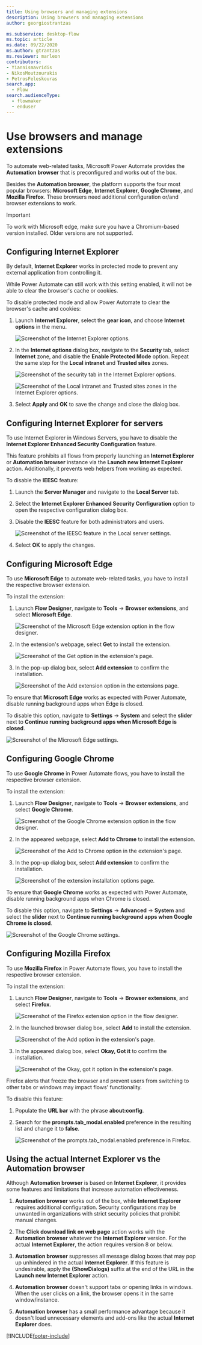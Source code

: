 ```yaml
---
title: Using browsers and managing extensions
description: Using browsers and managing extensions
author: georgiostrantzas

ms.subservice: desktop-flow
ms.topic: article
ms.date: 09/22/2020
ms.author: gtrantzas
ms.reviewer: marleon
contributors:
- Yiannismavridis
- NikosMoutzourakis
- PetrosFeleskouras
search.app: 
  - Flow
search.audienceType: 
  - flowmaker
  - enduser
---
```


# Use browsers and manage extensions



To automate web-related tasks, Microsoft Power Automate provides the **Automation browser** that is preconfigured and works out of the box. 

Besides the **Automation browser**, the platform supports the four most popular browsers: **Microsoft Edge**, **Internet Explorer**, **Google Chrome**, and **Mozilla Firefox**. These browsers need additional configuration or/and browser extensions to work.

> [!IMPORTANT]
> To work with Microsoft edge, make sure you have a Chromium-based version installed. Older versions are not supported. 

## Configuring Internet Explorer

By default, **Internet Explorer** works in protected mode to prevent any external application from controlling it.

While Power Automate can still work with this setting enabled, it will not be able to clear the browser's cache or cookies.

To disable protected mode and allow Power Automate to clear the browser's cache and cookies:

1. Launch **Internet Explorer**, select the **gear icon**, and choose **Internet options** in the menu.

    ![Screenshot of the Internet Explorer options.](media/using-browsers/internet-explorer-options.png)

1. In the **Internet options** dialog box, navigate to the **Security** tab, select **Internet** zone, and disable the **Enable Protected Mode** option. Repeat the same step for the **Local intranet** and **Trusted sites** zones.

    ![Screenshot of the security tab in the Internet Explorer options.](media/using-browsers/internet-explorer-internet-protected-mode.png) 
    
    ![Screenshot of the Local intranet and Trusted sites zones in the Internet Explorer options.](media/using-browsers/internet-explorer-local-intranet-protected-mode.png)

1. Select **Apply** and **OK** to save the change and close the dialog box.

## Configuring Internet Explorer for servers

To use Internet Explorer in Windows Servers, you have to disable the **Internet Explorer Enhanced Security Configuration** feature.

This feature prohibits all flows from properly launching an **Internet Explorer** or **Automation browser** instance via the **Launch new Internet Explorer** action. Additionally, it prevents web helpers from working as expected. 

To disable the **IEESC** feature:

1. Launch the **Server Manager** and navigate to the **Local Server** tab.

1. Select the **Internet Explorer Enhanced Security Configuration** option to open the respective configuration dialog box.

1. Disable the **IEESC** feature for both administrators and users.

    ![Screenshot of the IEESC feature in the Local server settings.](media/using-browsers/internet-explorer-servers.png)

1. Select **OK** to apply the changes.

## Configuring Microsoft Edge

To use **Microsoft Edge** to automate web-related tasks, you have to install the respective browser extension.

To install the extension:

1. Launch **Flow Designer**, navigate to **Tools** -> **Browser extensions**, and select **Microsoft Edge**.

    ![Screenshot of the Microsoft Edge extension option in the flow designer.](media/using-browsers/edge-extension-option.png)

1. In the extension's webpage, select **Get** to install the extension. 

   ![Screenshot of the Get option in the extension's page.](media/using-browsers/edge-get-extension.png)

1. In the pop-up dialog box, select **Add extension** to confirm the installation. 

   ![Screenshot of the Add extension option in the extensions page.](media/using-browsers/edge-add-extension.png)

To ensure that **Microsoft Edge** works as expected with Power Automate, disable running background apps when Edge is closed. 

To disable this option, navigate to **Settings** -> **System** and select the **slider** next to **Continue running background apps when Microsoft Edge is closed**.

![Screenshot of the Microsoft Edge settings.](media/using-browsers/edge-options.png)

## Configuring Google Chrome

To use **Google Chrome** in Power Automate flows, you have to install the respective browser extension.

To install the extension:

1. Launch **Flow Designer**, navigate to **Tools** -> **Browser extensions**, and select **Google Chrome**.

    ![Screenshot of the Google Chrome extension option in the flow designer.](media/using-browsers/chrome-extension-option.png)

1. In the appeared webpage, select **Add to Chrome** to install the extension. 

   ![Screenshot of the Add to Chrome option in the extension's page.](media/using-browsers/chrome-add-extension.png)

1. In the pop-up dialog box, select **Add extension** to confirm the installation. 

   ![Screenshot of the extension installation options page.](media/using-browsers/chrome-add-extension-confirmation.png)

To ensure that **Google Chrome** works as expected with Power Automate, disable running background apps when Chrome is closed. 

To disable this option, navigate to **Settings** -> **Advanced** -> **System** and select the **slider** next to **Continue running background apps when Google Chrome is closed**.

![Screenshot of the Google Chrome settings.](media/using-browsers/chrome-options.png)

## Configuring Mozilla Firefox

To use **Mozilla Firefox** in Power Automate flows, you have to install the respective browser extension.

To install the extension:

1. Launch **Flow Designer**, navigate to **Tools** -> **Browser extensions**, and select **Firefox**.

    ![Screenshot of the Firefox extension option in the flow designer.](media/using-browsers/firefox-extension-option.png)

1. In the launched browser dialog box, select **Add** to install the extension. 

   ![Screenshot of the Add option in the extension's page.](media/using-browsers/firefox-add-extension.png)

1. In the appeared dialog box, select **Okay, Got it** to confirm the installation.

   ![Screenshot of the Okay, got it option in the extension's page.](media/using-browsers/firefox-add-extension-confirmation.png)

Firefox alerts that freeze the browser and prevent users from switching to other tabs or windows may impact flows' functionality. 

To disable this feature:

1. Populate the **URL bar** with the phrase **about:config**.

1. Search for the **prompts.tab_modal.enabled** preference in the resulting list and change it to **false**.

    ![Screenshot of the prompts.tab_modal.enabled preference in Firefox.](media/using-browsers/firefox-options.png)

## Using the actual Internet Explorer vs the Automation browser

Although **Automation browser** is based on **Internet Explorer**, it provides some features and limitations that increase automation effectiveness.

1. **Automation browser** works out of the box, while **Internet Explorer** requires additional configuration. Security configurations may be unwanted in organizations with strict security policies that prohibit manual changes. 

1. The **Click download link on web page** action works with the **Automation browser** whatever the **Internet Explorer** version. For the actual **Internet Explorer**, the action requires version 8 or below.

1. **Automation browser** suppresses all message dialog boxes that may pop up unhindered in the actual **Internet Explorer**. If this feature is undesirable, apply the **(ShowDialogs)** suffix at the end of the URL in the **Launch new Internet Explorer** action.

1. **Automation browser** doesn't support tabs or opening links in windows. When the user clicks on a link, the browser opens it in the same window/instance.

1. **Automation browser** has a small performance advantage because it doesn't load unnecessary elements and add-ons like the actual **Internet Explorer** does.





[!INCLUDE[footer-include](../includes/footer-banner.md)]